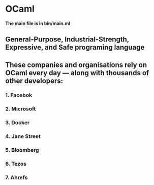 # OCaml
#### The main file is in bin/main.ml
## General-Purpose, Industrial-Strength, Expressive, and Safe programing language

## These companies and organisations rely on OCaml every day — along with thousands of other developers:
### 1. Facebok
### 2. Microsoft
### 3. Docker
### 4. Jane Street
### 5. Bloomberg
### 6. Tezos
### 7. Ahrefs
